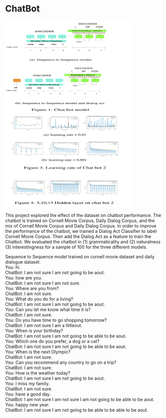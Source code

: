 # ChatBot
<img src="https://github.com/WaitingZhan/ChatBot/blob/master/chat%20bot%20model.png" width="400" height="300">
<img src="https://github.com/WaitingZhan/ChatBot/blob/master/chat%20bot%20parameter.png" width="400" height="300">

This project explored the effect of the dataset on chatbot performance. The chatbot is trained on Cornell Movie Corpus, Daily Dialog Corpus, and the mix of Cornell Movie Corpus and Daily Dialog Corpus. In order to improve the performance of the chatbot, we trained a Dialog Act Classifier to label Cornell Movie Corpus. Then add the Dialog Act as a feature to train the Chatbot. We evaluated the chatbot in (1) grammaticality and (2) naturalness (3) interestingness for a sample of 100 for the three different models.


Sequence to Sequence model trained on cornell movie dataset and daily dialogue dataset.     
You: hi.    
ChatBot:  I am not sure I am not going to be aout.     
You: how are you.   
ChatBot:  I am not sure I am not sure.   
You: Where are you from?  
ChatBot:  I am not sure.  
You: What do you do for a living?  
ChatBot:  I am not sure I am not going to be aout.  
You:  Can you let me know what time it is?  
ChatBot:  I am not sure.  
You: Do you have time to go shopping tomorrow?  
ChatBot:  I am not sure I am a littleout.  
You: When is your birthday?  
ChatBot:  I am not sure I am not going to be able to be aout.  
You: Which one do you prefer, a dog or a cat?  
ChatBot:  I am not sure I am not going to be able to be aout.  
You: When is the next Olympic?  
ChatBot:  I am not sure.  
You: Can you recommend any country to go on a trip?  
ChatBot:  I am not sure.  
You: How is the weather today?  
ChatBot:  I am not sure I am not going to be aout.  
You: I miss my family.  
ChatBot:  I am not sure.  
You: have a good day.    
ChatBot:  I am not sure I am not sure I am not going to be able to be aout.  
You: happy new year.   
ChatBot:  I am not sure I am not going to be able to be able to be aout.  

